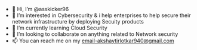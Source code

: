 - 👋 Hi, I’m @asskicker96
- 👀 I’m interested in Cybersecurity & i help enterprises to help secure their network infrastructure by deploying Secuity products
- 🌱 I’m currently learning Cloud Security
- 💞️ I’m looking to collaborate on anything related to Network security
- 📫 You can reach me on my email-akshaytirlotkar940@gmail.com

<!---
asskicker96/asskicker96 is a ✨ special ✨ repository because its `README.md` (this file) appears on your GitHub profile.
You can click the Preview link to take a look at your changes.
--->
